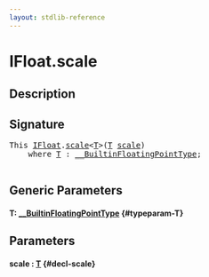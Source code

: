 ```yaml
---
layout: stdlib-reference
---
```


# IFloat\.scale

## Description





## Signature 

<pre>
<span class="code_keyword">This</span> <a href="/stdlib-reference/interfaces/ifloat-01/index" class="code_type">IFloat</a>.<a href="/stdlib-reference/interfaces/ifloat-01/scale">scale</a>&lt;<a href="/stdlib-reference/interfaces/ifloat-01/scale#typeparam-T" class="code_type">T</a>&gt;(<a href="/stdlib-reference/interfaces/ifloat-01/scale#typeparam-T" class="code_type">T</a> <a href="/stdlib-reference/interfaces/ifloat-01/scale">scale</a>)
    <span class='code_keyword'>where</span> <a href="/stdlib-reference/interfaces/ifloat-01/scale#typeparam-T" class="code_type">T</a> : <a href="/stdlib-reference/interfaces/0_builtinfloatingpointtype-029hm/index" class="code_type">__BuiltinFloatingPointType</a>;

</pre>

## Generic Parameters

#### T: [\_\_BuiltinFloatingPointType](/stdlib-reference/interfaces/0_builtinfloatingpointtype-029hm/index) {#typeparam-T}

## Parameters

#### scale  : [T](/stdlib-reference/interfaces/ifloat-01/scale#typeparam-T) {#decl-scale}


